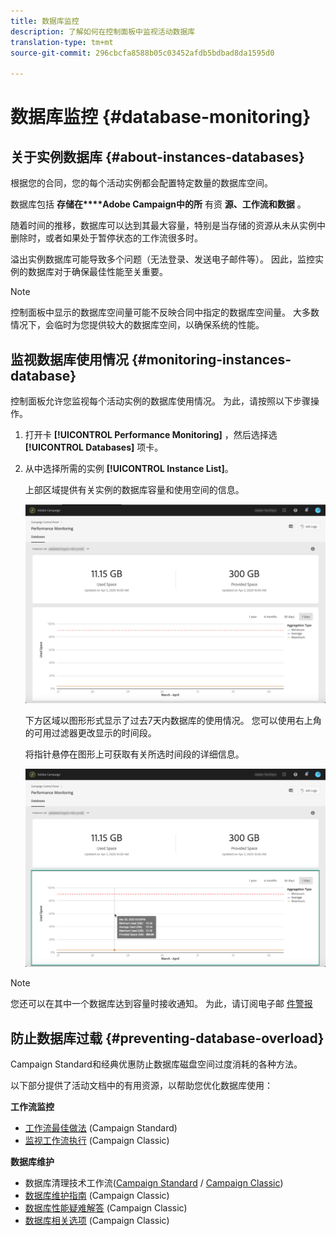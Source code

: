 ```yaml
---
title: 数据库监控
description: 了解如何在控制面板中监视活动数据库
translation-type: tm+mt
source-git-commit: 296cbcfa8588b05c03452afdb5bdbad8da1595d0

---
```



# 数据库监控 {#database-monitoring}

## 关于实例数据库 {#about-instances-databases}

根据您的合同，您的每个活动实例都会配置特定数量的数据库空间。

数据库包括 **存储在****Adobe Campaign中的所** 有资 **源、工作流和数据** 。

随着时间的推移，数据库可以达到其最大容量，特别是当存储的资源从未从实例中删除时，或者如果处于暂停状态的工作流很多时。

溢出实例数据库可能导致多个问题（无法登录、发送电子邮件等）。 因此，监控实例的数据库对于确保最佳性能至关重要。

>[!NOTE]
>
>控制面板中显示的数据库空间量可能不反映合同中指定的数据库空间量。 大多数情况下，会临时为您提供较大的数据库空间，以确保系统的性能。

## 监视数据库使用情况 {#monitoring-instances-database}

控制面板允许您监视每个活动实例的数据库使用情况。 为此，请按照以下步骤操作。

1. 打开卡 **[!UICONTROL Performance Monitoring]** ，然后选择选 **[!UICONTROL Databases]** 项卡。

1. 从中选择所需的实例 **[!UICONTROL Instance List]**。

   上部区域提供有关实例的数据库容量和使用空间的信息。

   ![](assets/databases_dashboard.png)

   下方区域以图形形式显示了过去7天内数据库的使用情况。 您可以使用右上角的可用过滤器更改显示的时间段。

   将指针悬停在图形上可获取有关所选时间段的详细信息。

   ![](assets/databases_dashboard_detail.png)

>[!NOTE]
>
>您还可以在其中一个数据库达到容量时接收通知。 为此，请订阅电子邮 [件警报](../../performance-monitoring/using/email-alerting.md)

## 防止数据库过载 {#preventing-database-overload}

Campaign Standard和经典优惠防止数据库磁盘空间过度消耗的各种方法。

以下部分提供了活动文档中的有用资源，以帮助您优化数据库使用：

**工作流监控**

* [工作流最佳做法](https://docs.adobe.com/content/help/en/campaign-standard/using/managing-processes-and-data/workflow-general-operation/best-practices-workflows.html) (Campaign Standard)
* [监视工作流执行](https://docs.adobe.com/help/en/campaign-classic/using/automating-with-workflows/monitoring-workflows/monitoring-workflow-execution.html) (Campaign Classic)

**数据库维护**

* 数据库清理技术工作流([Campaign Standard](https://docs.adobe.com/help/en/campaign-standard/using/administrating/application-settings/technical-workflows.html#list-of-technical-workflows) / [Campaign Classic](https://docs.adobe.com/help/en/campaign-classic/using/monitoring-campaign-classic/data-processing/database-cleanup-workflow.html))
* [数据库维护指南](https://docs.adobe.com/content/help/en/campaign-classic/using/monitoring-campaign-classic/database-maintenance/recommendations.html) (Campaign Classic)
* [数据库性能疑难解答](https://docs.adobe.com/content/help/en/campaign-classic/using/monitoring-campaign-classic/troubleshooting/database-performances.html) (Campaign Classic)
* [数据库相关选项](https://docs.adobe.com/help/en/campaign-classic/using/installing-campaign-classic/appendices/configuring-campaign-options.html#database) (Campaign Classic)
